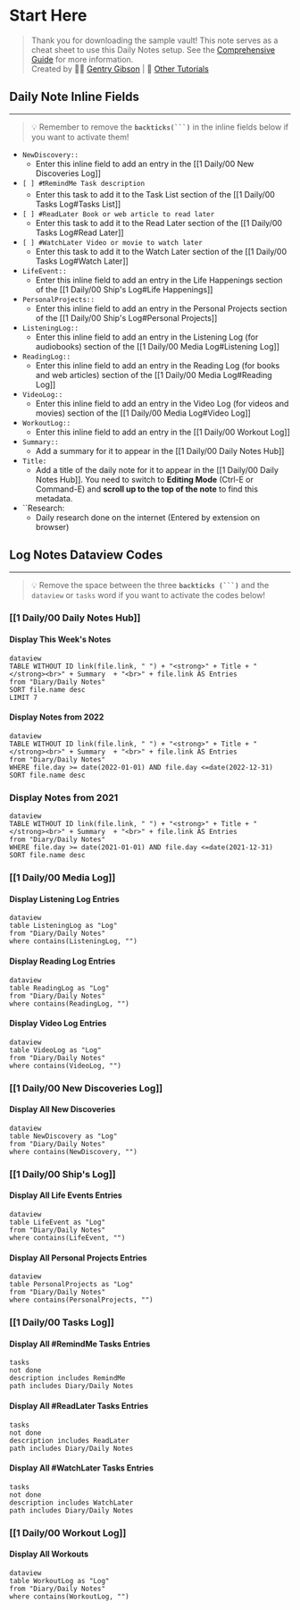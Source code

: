 # Start Here

> Thank you for downloading the sample vault! This note serves as a cheat sheet to use this Daily Notes setup. See the [Comprehensive Guide](https://thebuccaneersbounty.wordpress.com/2022/01/05/how-i-use-the-daily-notes-plugin-a-comprehensive-guide/) for more information. <br>
> Created by 🏴‍☠️ [Gentry Gibson](https://thebuccaneersbounty.wordpress.com/about/) | 📝 [Other Tutorials](https://thebuccaneersbounty.wordpress.com/tutorials/)

## Daily Note Inline Fields
---

> 💡 Remember to remove the **` backticks(```) `** in the inline fields below if you want to activate them!

- `NewDiscovery::`
  - Enter this inline field to add an entry in the [[1 Daily/00 New Discoveries Log]]
- `[ ] #❗RemindMe Task description`
  - Enter this task to add it to the Task List section of the [[1 Daily/00 Tasks Log#Tasks List]]
- `[ ] #ReadLater Book or web article to read later `
  - Enter this task to add it to the Read Later section of the [[1 Daily/00 Tasks Log#Read Later]]
- `[ ] #WatchLater Video or movie to watch later`
  - Enter this task to add it to the Watch Later section of the [[1 Daily/00 Tasks Log#Watch Later]]
- `LifeEvent::`
  - Enter this inline field to add an entry in the Life Happenings section of the [[1 Daily/00 Ship's Log#Life Happenings]]
- `PersonalProjects::`
  - Enter this inline field to add an entry in the Personal Projects section of the [[1 Daily/00 Ship's Log#Personal Projects]]
- `ListeningLog::`
  - Enter this inline field to add an entry in the Listening Log (for audiobooks) section of the [[1 Daily/00 Media Log#Listening Log]]
- `ReadingLog::`
  - Enter this inline field to add an entry in the Reading Log (for books and web articles) section of the [[1 Daily/00 Media Log#Reading Log]]
- `VideoLog::`
  - Enter this inline field to add an entry in the Video Log (for videos and movies) section of the [[1 Daily/00 Media Log#Video Log]]
- `WorkoutLog::`
  - Enter this inline field to add an entry in the [[1 Daily/00 Workout Log]]
- `Summary::`
  - Add a summary for it to appear in the [[1 Daily/00 Daily Notes Hub]]
- `Title:`
  - Add a title of the daily note for it to appear in the [[1 Daily/00 Daily Notes Hub]]. You need to switch to **Editing Mode** (Ctrl-E or Command-E) and **scroll up to the top of the note** to find this metadata.
- ``Research:
  - Daily research done on the internet (Entered by extension on browser)

## Log Notes Dataview Codes

---

> 💡 Remove the space between the three **` backticks (```) `** and the `dataview` or `tasks` word if you want to activate the codes below!

### [[1 Daily/00 Daily Notes Hub]]

#### Display This Week's Notes

```
dataview
TABLE WITHOUT ID link(file.link, " ") + "<strong>" + Title + "</strong><br>" + Summary  + "<br>" + file.link AS Entries
from "Diary/Daily Notes"
SORT file.name desc
LIMIT 7
```

#### Display Notes from 2022

```
dataview
TABLE WITHOUT ID link(file.link, " ") + "<strong>" + Title + "</strong><br>" + Summary  + "<br>" + file.link AS Entries
from "Diary/Daily Notes"
WHERE file.day >= date(2022-01-01) AND file.day <=date(2022-12-31)
SORT file.name desc
```

### Display Notes from 2021

```
dataview
TABLE WITHOUT ID link(file.link, " ") + "<strong>" + Title + "</strong><br>" + Summary  + "<br>" + file.link AS Entries
from "Diary/Daily Notes"
WHERE file.day >= date(2021-01-01) AND file.day <=date(2021-12-31)
SORT file.name desc
```

### [[1 Daily/00 Media Log]]

#### Display Listening Log Entries

```
dataview
table ListeningLog as "Log"
from "Diary/Daily Notes"
where contains(ListeningLog, "")
```

#### Display Reading Log Entries

```
dataview
table ReadingLog as "Log"
from "Diary/Daily Notes"
where contains(ReadingLog, "")
```

#### Display Video Log Entries

```
dataview
table VideoLog as "Log"
from "Diary/Daily Notes"
where contains(VideoLog, "")
```

### [[1 Daily/00 New Discoveries Log]]

#### Display All New Discoveries

```
dataview
table NewDiscovery as "Log"
from "Diary/Daily Notes"
where contains(NewDiscovery, "")
```

### [[1 Daily/00 Ship's Log]]

#### Display All Life Events Entries

```
dataview
table LifeEvent as "Log"
from "Diary/Daily Notes"
where contains(LifeEvent, "")
```

#### Display All Personal Projects Entries

```
dataview
table PersonalProjects as "Log"
from "Diary/Daily Notes"
where contains(PersonalProjects, "")
```

### [[1 Daily/00 Tasks Log]]

#### Display All #RemindMe Tasks Entries

```
tasks
not done
description includes RemindMe
path includes Diary/Daily Notes
```

#### Display All #ReadLater Tasks Entries

```
tasks
not done
description includes ReadLater
path includes Diary/Daily Notes
```

#### Display All #WatchLater Tasks Entries

```
tasks
not done
description includes WatchLater
path includes Diary/Daily Notes
```

### [[1 Daily/00 Workout Log]]

#### Display All Workouts

```
dataview
table WorkoutLog as "Log"
from "Diary/Daily Notes"
where contains(WorkoutLog, "")
```
